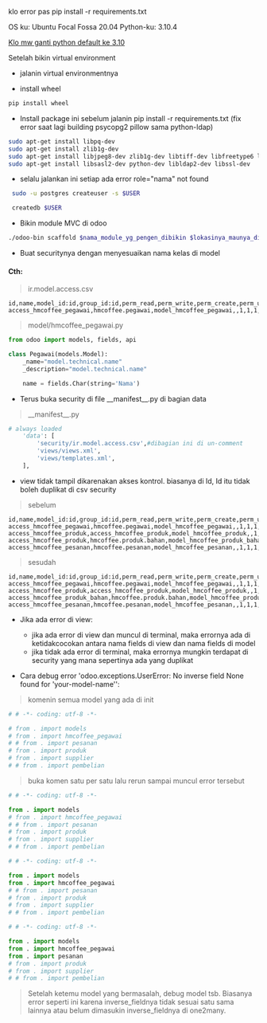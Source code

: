 klo error pas pip install -r requirements.txt

OS ku: Ubuntu Focal Fossa 20.04
Python-ku: 3.10.4

[Klo mw ganti python default ke 3.10](https://gist.github.com/rutcreate/c0041e842f858ceb455b748809763ddb)

Setelah bikin virtual environment

- jalanin virtual environmentnya

- install wheel
```cmd
pip install wheel
```
- Install package ini sebelum jalanin pip install -r requirements.txt (fix error saat lagi building psycopg2 pillow sama python-ldap)
```bash
sudo apt-get install libpq-dev
sudo apt-get install zlib1g-dev
sudo apt-get install libjpeg8-dev zlib1g-dev libtiff-dev libfreetype6 libfreetype6-dev libwebp-dev libopenjp2-7-dev libimagequant-dev libxcb1-dev libpng-dev
sudo apt-get install libsasl2-dev python-dev libldap2-dev libssl-dev
```

- selalu jalankan ini setiap ada error role="nama" not found
```bash
 sudo -u postgres createuser -s $USER

 createdb $USER
```

- Bikin module MVC di odoo
```bash
./odoo-bin scaffold $nama_module_yg_pengen_dibikin $lokasinya_maunya_dimana
```

- Buat securitynya dengan menyesuaikan nama kelas di model

#### Cth:
> ir.model.access.csv
```csv
id,name,model_id:id,group_id:id,perm_read,perm_write,perm_create,perm_unlink
access_hmcoffee_pegawai,hmcoffee.pegawai,model_hmcoffee_pegawai,,1,1,1,1
```
> model/hmcoffee_pegawai.py
```py
from odoo import models, fields, api

class Pegawai(models.Model):
    _name="model.technical.name"
    _description="model.technical.name"

    name = fields.Char(string='Nama')
```
- Terus buka security di file \_\_manifest\_\_.py di bagian data
> \_\_manifest\_\_.py
```py
# always loaded
    'data': [
        'security/ir.model.access.csv',#dibagian ini di un-comment
        'views/views.xml',
        'views/templates.xml',
    ],
```
- view tidak tampil dikarenakan akses kontrol. biasanya di Id, Id itu tidak boleh duplikat di csv security
> sebelum
```csv
id,name,model_id:id,group_id:id,perm_read,perm_write,perm_create,perm_unlink
access_hmcoffee_pegawai,hmcoffee.pegawai,model_hmcoffee_pegawai,,1,1,1,1
access_hmcoffee_produk,access_hmcoffee_produk,model_hmcoffee_produk,,1,1,1,1
access_hmcoffee_produk,hmcoffee.produk.bahan,model_hmcoffee_produk_bahan,,1,1,1,1
access_hmcoffee_pesanan,hmcoffee.pesanan,model_hmcoffee_pesanan,,1,1,1,1
```
> sesudah
```csv
id,name,model_id:id,group_id:id,perm_read,perm_write,perm_create,perm_unlink
access_hmcoffee_pegawai,hmcoffee.pegawai,model_hmcoffee_pegawai,,1,1,1,1
access_hmcoffee_produk,access_hmcoffee_produk,model_hmcoffee_produk,,1,1,1,1
access_hmcoffee_produk_bahan,hmcoffee.produk.bahan,model_hmcoffee_produk_bahan,,1,1,1,1
access_hmcoffee_pesanan,hmcoffee.pesanan,model_hmcoffee_pesanan,,1,1,1,1
```

- Jika ada error di view:
    - jika ada error di view dan muncul di terminal, maka errornya ada di ketidakcocokan antara nama fields di view dan nama fields di model
    - jika tidak ada error di terminal, maka errornya mungkin terdapat di security yang mana sepertinya ada yang duplikat

- Cara debug error 'odoo.exceptions.UserError: No inverse field None found for 'your-model-name'':
> komenin semua model yang ada di init
```py
# # -*- coding: utf-8 -*-

# from . import models
# from . import hmcoffee_pegawai
# # from . import pesanan
# from . import produk
# from . import supplier
# # from . import pembelian
```
> buka komen satu per satu lalu rerun sampai muncul error tersebut
```py
# # -*- coding: utf-8 -*-

from . import models
# from . import hmcoffee_pegawai
# # from . import pesanan
# from . import produk
# from . import supplier
# # from . import pembelian
```
```py
# # -*- coding: utf-8 -*-

from . import models
from . import hmcoffee_pegawai
# # from . import pesanan
# from . import produk
# from . import supplier
# # from . import pembelian
```
```py
# # -*- coding: utf-8 -*-

from . import models
from . import hmcoffee_pegawai
from . import pesanan
# from . import produk
# from . import supplier
# # from . import pembelian
```
> Setelah ketemu model yang bermasalah, debug model tsb. Biasanya error seperti ini karena inverse_fieldnya tidak sesuai satu sama lainnya atau belum dimasukin inverse_fieldnya di one2many.